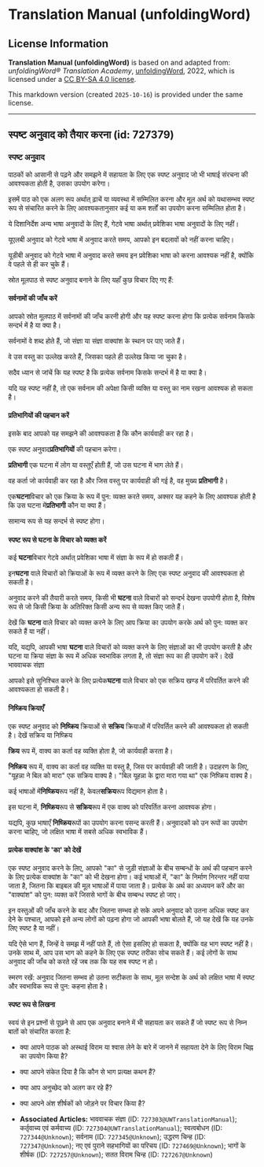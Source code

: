 # Translation Manual (unfoldingWord)

## License Information

**Translation Manual (unfoldingWord)** is based on and adapted from: _unfoldingWord® Translation Academy_, [unfoldingWord](https://unfoldingword.org/utw), 2022, which is licensed under a [CC BY-SA 4.0 license](https://creativecommons.org/licenses/by-sa/4.0/legalcode.en).

This markdown version (created `2025-10-16`) is provided under the same license.



--------------------------------

## स्पष्ट अनुवाद को तैयार करना (id: 727379)

### स्पष्ट अनुवाद

पाठकों को आसानी से पढ़ने और समझने में सहायता के लिए एक स्पष्ट अनुवाद जो भी भाषाई संरचना की आवश्यकता होती है, उसका उपयोग करेगा।

इसमें पाठ को एक अलग रूप अर्थात् ढ़ाचें या व्यवस्था में सम्मिलित करना और मूल अर्थ को यथासम्भव स्पष्ट रूप से संचारित करने के लिए आवश्यकतानुसार कई या कम शर्तों का उपयोग करना सम्मिलित होता है।

ये दिशानिर्देश अन्य भाषा अनुवादों के लिए हैं, गेटवे भाषा अर्थात् प्रवेशिका भाषा अनुवादों के लिए नहीं।

यूएलबी अनुवाद को गेटवे भाषा में अनुवाद करते समय, आपको इन बदलावों को नहीं करना चाहिए।

यूडीबी अनुवाद को गेटवे भाषा में अनुवाद करते समय इन प्रवेशिका भाषा को करना आवश्यक नहीं है, क्योंकि वे पहले से ही कर चुके हैं।

स्रोत मूलपाठ से स्पष्ट अनुवाद बनाने के लिए यहाँ कुछ विचार दिए गए हैं:

#### सर्वनामों की जाँच करें

आपको स्रोत मूलपाठ में सर्वनामों की जाँच करनी होगी और यह स्पष्ट करना होगा कि प्रत्येक सर्वनाम किसके सन्दर्भ में है या क्या है।

सर्वनामों वे शब्द होते हैं, जो संज्ञा या संज्ञा वाक्यांश के स्थान पर पाए जाते हैं।

वे उस वस्तु का उल्लेख करते हैं, जिसका पहले ही उल्लेख किया जा चुका है।

सदैव ध्यान से जांचें कि यह स्पष्ट है कि प्रत्येक सर्वनाम किसके सन्दर्भ में है या क्या है।

यदि यह स्पष्ट नहीं है, तो एक सर्वनाम की अपेक्षा किसी व्यक्ति या वस्तु का नाम रखना आवश्यक हो सकता है।

#### प्रतिभागियों की पहचान करें

इसके बाद आपको यह समझने की आवश्यकता है कि कौन कार्यवाही कर रहा है।

एक स्पष्ट अनुवाद**प्रतिभागियों** की पहचान करेगा।

**प्रतिभागी** एक घटना में लोग या वस्तुएँ होती हैं, जो उस घटना में भाग लेते हैं।

वह कर्ता जो कार्यवाही कर रहा है और जिस वस्तु पर कार्यवाही की गई है, वह मुख्य **प्रतिभागी** है।

एक**घटना**विचार को एक क्रिया के रूप में पुन: व्यक्त करते समय, अक्सर यह कहने के लिए आवश्यक होती है कि उस घटना में**प्रतिभागी** कौन या क्या हैं।

सामान्य रूप से यह सन्दर्भ से स्पष्ट होगा।

#### स्पष्ट रूप से घटना के विचार को व्यक्त करें

कई **घटना**विचार गेटवे अर्थात् प्रवेशिका भाषा में संज्ञा के रूप में हो सकती हैं।

इन**घटना** वाले विचारों को क्रियाओं के रूप में व्यक्त करने के लिए एक स्पष्ट अनुवाद की आवश्यकता हो सकती है।

अनुवाद करने की तैयारी करते समय, किसी भी **घटना** वाले विचारों को सन्दर्भ देखना उपयोगी होता है, विशेष रूप से जो किसी क्रिया के अतिरिक्त किसी अन्य रूप से व्यक्त किए जाते हैं।

देखें कि **घटना** वाले विचार को व्यक्त करने के लिए आप क्रिया का उपयोग करके अर्थ को पुन: व्यक्त कर सकते हैं या नहीं।

यदि, यद्यपि, आपकी भाषा **घटना** वाले विचारों को व्यक्त करने के लिए संज्ञाओं का भी उपयोग करती है और घटना या क्रिया संज्ञा के रूप में अधिक स्वभाविक लगता है, तो संज्ञा रूप का ही उपयोग करें। देखें भाववाचक संज्ञा

आपको इसे सुनिश्चित करने के लिए प्रत्येक**घटना** वाले विचार को एक सक्रिय खण्ड में परिवर्तित करने की आवश्यकता हो सकती है।

#### निष्क्रिय क्रियाएँ

एक स्पष्ट अनुवाद को **निष्क्रिय** क्रियाओं से **सक्रिय** क्रियाओं में परिवर्तित करने की आवश्यकता हो सकती है। देखें सक्रिय या निष्क्रिय

**क्रिय** रूप में, वाक्य का कर्ता वह व्यक्ति होता है, जो कार्यवाही करता है।

**निष्क्रिय** रूप में, वाक्य का कर्ता वह व्यक्ति या वस्तु है, जिस पर कार्यवाही की जाती है। उदाहरण के लिए, "यूहन्ना ने बिल को मारा" एक सक्रिय वाक्य है। "बिल यूहन्ना के द्वारा मारा गया था" एक निष्क्रिय वाक्य है।

कई भाषाओं में**निष्क्रिय**रूप नहीं है, केवल**सक्रिय**रूप विद्यमान होता है।

इस घटना में, **निष्क्रिय**रूप से **सक्रिय**रूप में एक वाक्य को परिवर्तित करना आवश्यक होगा।

यद्यपि, कुछ भाषाएँ **निष्क्रिय**रूपों का उपयोग करना पसन्द करती हैं। अनुवादकों को उन रूपों का उपयोग करना चाहिए, जो लक्षित भाषा में सबसे अधिक स्वभाविक हैं।

#### प्रत्येक वाक्यांश के 'का' को देखें

एक स्पष्ट अनुवाद करने के लिए, आपको "का" से जुड़ी संज्ञाओं के बीच सम्बन्धों के अर्थ की पहचान करने के लिए प्रत्येक वाक्यांश के "का" को भी देखना होगा। कई भाषाओं में, "का" के निर्माण निरन्तर नहीं पाया जाता है, जितना कि बाइबल की मूल भाषाओं में पाया जाता है। प्रत्येक के अर्थ का अध्ययन करें और का "वाक्यांश" को पुन: व्यक्त करें जिससे भागों के बीच सम्बन्ध स्पष्ट हो जाए।

इन वस्तुओं की जाँच करने के बाद और जितना सम्भव हो सके अपने अनुवाद को उतना अधिक स्पष्ट कर देने के पश्चात्, आपको इसे अन्य लोगों को पढ़ना होगा जो आपकी भाषा बोलते हैं, जो यह देखें कि यह उनके लिए स्पष्ट है या नहीं।

यदि ऐसे भाग हैं, जिन्हें वे समझ में नहीं पाते हैं, तो ऐसा इसलिए हो सकता है, क्योंकि वह भाग स्पष्ट नहीं है। उनके साथ में, आप उस भाग को कहने के लिए एक स्पष्ट तरीका सोच सकते हैं। कई लोगों के साथ अनुवाद की जाँच को करते रहें जब तक कि यह सब स्पष्ट न हो।

स्मरण रखें: अनुवाद जितना सम्भव हो उतना सटीकता के साथ, मूल सन्देश के अर्थ को लक्षित भाषा में स्पष्ट और स्वभाविक रूप से पुन: कहना होता है।

#### स्पष्ट रूप से लिखना

स्वयं से इन प्रश्नों से पूछने से आप एक अनुवाद बनाने में भी सहायता कर सकते हैं जो स्पष्ट रूप से निम्न बातों को संचारित करता है:

* क्या आपने पाठक को अस्थाई विराम या श्वास लेने के बारे में जानने में सहायता देने के लिए विराम चिह्न का उपयोग किया है?
* क्या आपने संकेत दिया है कि कौन से भाग प्रत्यक्ष कथन हैं?
* क्या आप अनुच्छेद को अलग कर रहे हैं?
* क्या आपने अंश शीर्षकों को जोड़ने पर विचार किया है?

* **Associated Articles:** भाववाचक संज्ञा (ID: `727303@UWTranslationManual`); कर्तृवाच्य एवं कर्मवाच्य (ID: `727304@UWTranslationManual`); स्वत्वबोधन (ID: `727344@Unknown`); सर्वनाम (ID: `727345@Unknown`); उद्धरण चिन्ह (ID: `727347@Unknown`); नए एवं पुराने सहभागियों का परिचय (ID: `727469@Unknown`); भागों के शीर्षक (ID: `727257@Unknown`); सतत विराम चिन्ह (ID: `727267@Unknown`)

